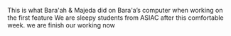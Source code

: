 This is what Bara'ah & Majeda did on Bara'a’s computer when working on the first feature
We are sleepy students from ASIAC after this comfortable week. 
we are finish our working now 